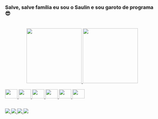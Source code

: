 ### Salve, salve família eu sou o Saulin e sou garoto de programa 😎
#
<div align="center">
  <a href="https://github.com/rafaballerini">
  <img height="180em" src="https://github-readme-stats.vercel.app/api?username=SaulinDoTrem&show_icons=true&theme=dracula&include_all_commits=true&count_private=true"/>
  <img height="180em" src="https://github-readme-stats.vercel.app/api/top-langs/?username=SaulinDoTrem&layout=compact&langs_count=7&theme=dracula"/>
</div>
<div style="display: inline_block"><br>
  <img height="30" width="40" src="https://cdn.jsdelivr.net/gh/devicons/devicon/icons/html5/html5-original.svg" />
  <img height="30" width="40" src="https://cdn.jsdelivr.net/gh/devicons/devicon/icons/css3/css3-original.svg" />
  <img height="30" width="40" src="https://cdn.jsdelivr.net/gh/devicons/devicon/icons/cplusplus/cplusplus-original.svg" />
  <img height="30" width="40" src="https://cdn.jsdelivr.net/gh/devicons/devicon/icons/javascript/javascript-original.svg" />
  <img height="30" width="40" src="https://cdn.jsdelivr.net/gh/devicons/devicon/icons/python/python-original.svg" />
  <img height="30" width="40" src="https://cdn.jsdelivr.net/gh/devicons/devicon/icons/php/php-original.svg" />     
</div>
  
  ##
  
<div align="left">
<a href="https://www.instagram.com/saulin.klein/" target="_blank"><img src="https://img.shields.io/badge/Instagram-E4405F?style=for-the-badge&logo=instagram&logoColor=white" target="_blank" />
<a href="https://twitter.com/SaulinDoTrem" target="_blank"><img src="https://img.shields.io/badge/Twitter-1DA1F2?style=for-the-badge&logo=twitter&logoColor=white" target="_blank" />
<a href="https://www.linkedin.com/in/saulo-klein-nery-5b3522193/" target="_blank"><img src="https://img.shields.io/badge/LinkedIn-0077B5?style=for-the-badge&logo=linkedin&logoColor=white" target="_blank" />
<a href="mailto:saulokn@outlook.com" target="_blank"><img src="	https://img.shields.io/badge/Microsoft_Outlook-0078D4?style=for-the-badge&logo=microsoft-outlook&logoColor=white" target="_blank" />
	
</div>
  
  
<!-- ![Snake animation](https://github.com/SaulinDoTrem/rafaballerini/blob/output/github-contribution-grid-snake.svg) -->
